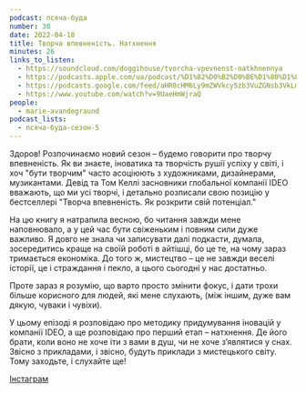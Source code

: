 ```yaml
---
podcast: псяча-буда
number: 30
date: 2022-04-18
title: Творча впевненість. Натхнення
minutes: 26
links_to_listen:
  - https://soundcloud.com/doggihouse/tvorcha-vpevnenst-natkhnennya
  - https://podcasts.apple.com/ua/podcast/%D1%82%D0%B2%D0%BE%D1%80%D1%87%D0%B0-%D0%B2%D0%BF%D0%B5%D0%B2%D0%BD%D0%B5%D0%BD%D1%96%D1%81%D1%82%D1%8C-%D0%BD%D0%B0%D1%82%D1%85%D0%BD%D0%B5%D0%BD%D0%BD%D1%8F/id1525117216?i=1000557891799
  - https://podcasts.google.com/feed/aHR0cHM6Ly9mZWVkcy5zb3VuZGNsb3VkLmNvbS91c2Vycy9zb3VuZGNsb3VkOnVzZXJzOjg1ODUxNjI2NS9zb3VuZHMucnNz/episode/dGFnOnNvdW5kY2xvdWQsMjAxMDp0cmFja3MvMTI1MTg0NDY3NQ?sa=X&ved=0CA0QkfYCahcKEwiwx67qmrv8AhUAAAAAHQAAAAAQAQ
  - https://www.youtube.com/watch?v=9UaeHmWjraQ
people:
  - marie-avandegraund
podcast_lists:
  - псяча-буда-сезон-5
---
```


Здоров! Розпочинаємо новий сезон – будемо говорити про творчу впевненість. Як
ви знаєте, іноватика та творчість рушії успіху у світі, і хоч "бути творчим"
часто асоціюють з художниками, дизайнерами, музикантами. Девід та Том Келлі
засновники глобальної компанії IDEO вважають, що ми усі творчі, і детально
розписали свою позицію у бестселлері "Творча впевненість. Як розкрити свій
потенціал."

На цю книгу я натрапила весною, бо читання завжди мене наповнювало, а у цей час
бути свіженьким і повним сили дуже важливо. Я довго не знала чи записувати далі
подкасти, думала, зосередитись краще на своїй роботі в айтішці, бо це те, на
чому зараз тримається економіка. До того ж, мистецтво – це не завжди веселі
історії, це і страждання і пекло, а цього сьогодні у нас достатньо.

Проте зараз я розумію, що варто просто змінити фокус, і дати трохи більше
корисного для людей, які мене слухають, (між іншим, дуже вам дякую, чуваки і
чувіхи).

У цьому епізоді я розповідаю про методику придумування іновацій у компанії
IDEO, а ще розповідаю про перший етап – натхнення. Де його брати, коли воно не
хоче іти з вами в душ, чи не хоче з’являтися у снах. Звісно з прикладами, і
звісно, будуть приклади з мистецького світу. Тому заходьте, і слухайте ще!

[Інстаграм][1]

[1]: https://www.instagram.com/psyachabuda_host/
